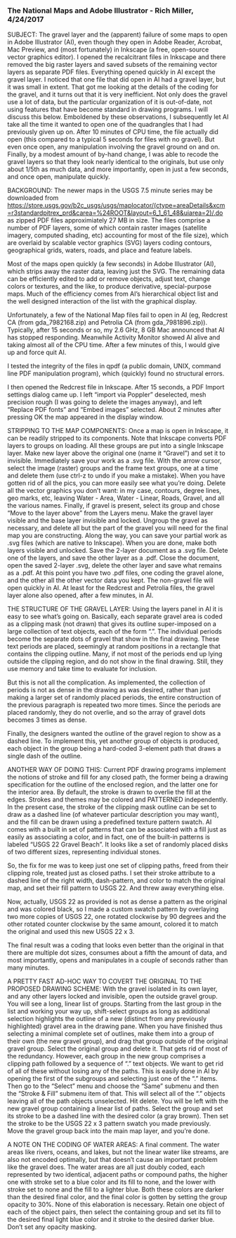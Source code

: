 ### The National Maps and Adobe Illustrator - Rich Miller, 4/24/2017

SUBJECT:  The gravel layer and the (apparent) failure of some maps to open in Adobe Illustrator (AI), even though they open in Adobe Reader, Acrobat, Mac Preview, and (most fortunately) in Inkscape (a free, open-source vector graphics editor).  I opened the recalcitrant files in Inkscape and there removed the big raster layers and saved subsets of the remaining vector layers as separate PDF files.  Everything opened quickly in AI except the gravel layer. I noticed that one file that did open in AI had a gravel layer, but it was small in extent.  That got me looking at the details of the coding for the gravel, and it turns out that it is very inefficient.  Not only does the gravel use a lot of data, but the particular organization of it is out-of-date, not using features that have become standard in drawing programs.  I will discuss this below.  Emboldened by these observations, I subsequently let AI take all the time it wanted to open one of the quadrangles that I had previously given up on.  After 10 minutes of CPU time, the file actually did open (this compared to a typical 5 seconds for files with no gravel).  But even once open, any manipulation involving the gravel ground on and on. Finally, by a modest amount of by-hand change, I was able to recode the gravel layers so that they look nearly identical to the originals, but use only about 1/5th as much data, and more importantly, open in just a few seconds, and once open, manipulate quickly.

BACKGROUND:  The newer maps in the USGS 7.5 minute series may be downloaded from https://store.usgs.gov/b2c_usgs/usgs/maplocator/(ctype=areaDetails&xcm=r3standardpitrex_prd&carea=%24ROOT&layout=6_1_61_48&uiarea=2)/.do as zipped PDF files approximiately 27 MB in size.  The files comprise a number of PDF layers, some of which contain raster images (satellite imagery, computed shading, etc) accounting for most of the file size), which are overlaid by scalable vector graphics (SVG) layers coding contours, geographical grids, waters, roads, and place and feature labels.

Most of the maps open quickly (a few seconds) in Adobe Illustrator (AI), which strips away the raster data, leaving just the SVG. The remaining data can be efficiently edited to add or remove objects, adjust text, change colors or textures, and the like, to produce derivative, special-purpose maps.  Much of the efficiency comes from AI’s hierarchical object list and the well designed interaction of the list with the graphical display.

Unfortunately, a few of the National Map files fail to open in AI (eg, Redcrest CA (from gda_7982168.zip) and Petrolia CA (from gda_7981896.zip)).  Typically, after 15 seconds or so, my 2.6 GHz, 8 GB Mac announced that AI has stopped responding.  Meanwhile Activity Monitor showed AI alive and taking almost all of the CPU time.  After a few minutes of this, I would give up and force quit AI.

I tested the integrity of the files in qpdf (a public domain, UNIX, command line PDF manipulation program), which (quickly) found no structural errors.

I then opened the Redcrest file in Inkscape.  After 15 seconds, a PDF Import settings dialog came up.  I left “import via Poppler” deselected, mesh precision rough (I was going to delete the images anyway), and left “Replace PDF fonts” and “Embed images” selected. About 2 minutes after pressing OK the map appeared in the display window.

STRIPPING TO THE MAP COMPONENTS:  Once a map is open in Inkscape, it can be readily stripped to its components. Note that Inkscape converts PDF layers to groups on loading. All these groups are put into a single Inkscape layer.  Make new layer above the original one (name it “Gravel”) and set it to invisible.  Immediately save your work as a .svg file.  With the arrow cursor, select the image (raster) groups and the frame text groups, one at a time and delete them (use ctrl-z to undo if you make a mistake).  When you have gotten rid of all the pics, you can more easily see what you’re doing. Delete all the vector graphics you don’t want:  in my case, contours, degree lines, geo marks, etc, leaving Water - Area, Water - Linear, Roads, Gravel, and all the various names.  Finally, if gravel is present, select its group and chose “Move to the layer above” from the Layers menu.  Make the gravel layer visible and the base layer invisible and locked.  Ungroup the gravel as necessary, and delete all but the part of the gravel you will need for the final map you are constructing.  Along the way, you can save your partial work as .svg files (which are native to Inkscape).  When you are done, make both layers visible and unlocked.  Save the 2-layer document as a .svg file.  Delete one of the layers, and save the other layer as a .pdf.  Close the document, open the saved 2-layer .svg, delete the other layer and save what remains as a .pdf.  At this point you have two .pdf files, one coding the gravel alone, and the other all the other vector data you kept.  The non-gravel file will open quickly in AI.  At least for the Redcrest and Petrolia files, the gravel layer alone also opened, after a few minutes, in AI.

THE STRUCTURE OF THE GRAVEL LAYER: Using the layers panel in AI it is easy to see what’s going on.  Basically, each separate gravel area is coded as a clipping mask (not drawn) that gives its outline super-imposed on a large collection of text objects, each of the form “.”.  The individual periods become the separate dots of gravel that show in the final drawing.  These text periods are placed, seemingly at random positions in a rectangle that contains the clipping outline.  Many, if not most of the periods end up lying outside the clipping region, and do not show in the final drawing.  Still, they use memory and take time to evaluate for inclusion.

But this is not all the complication.  As implemented, the collection of periods is not as dense in the drawing as was desired, rather than just making a larger set of randomly placed periods, the entire construction of the previous paragraph is repeated two more times.  Since the periods are placed randomly, they do not overlie, and so the array of gravel dots becomes 3 times as dense.

Finally, the designers wanted the outline of the gravel region to show as a dashed line.  To implement this, yet another group of objects is produced, each object in the group being a hard-coded 3-element path that draws a single dash of the outline.

ANOTHER WAY OF DOING THIS:  Current PDF drawing programs implement the notions of stroke and fill for any closed path, the former being a drawing specification for the outline of the enclosed region, and the latter one for the interior area.  By default, the stroke is drawn to overlie the fill at the edges.  Strokes and themes may be colored and PATTERNED independently.  In the present case, the stroke of the clipping mask outline can be set to draw as a dashed line (of whatever particular description you may want), and the fill can be drawn using a predefined texture pattern swatch.  AI comes with a built in set of patterns that can be associated with a fill just as easily as associating a color, and in fact, one of the built-in patterns is labeled “USGS 22 Gravel Beach”.  It looks like a set of randomly placed disks of two different sizes, representing individual stones.

So, the fix for me was to keep just one set of clipping paths, freed from their clipping role, treated just as closed paths.  I set their stroke attribute to a dashed line of the right width, dash-pattern, and color to match the original map, and set their fill pattern to USGS 22.  And threw away everything else.

Now, actually, USGS 22 as provided is not as dense a pattern as the original and was colored black, so I made a custom swatch pattern by overlaying two more copies of USGS 22, one rotated clockwise by 90 degrees and the other rotated counter clockwise by the same amount, colored it to match the original and used this new USGS 22 x 3.

The final result was a coding that looks even better than the original in that there are multiple dot sizes, consumes about a fifth the amount of data, and most importantly, opens and manipulates in a couple of seconds rather than many minutes.

A PRETTY FAST AD-HOC WAY TO COVERT THE ORIGINAL TO THE PROPOSED DRAWING SCHEME:  With the gravel isolated in its own layer, and any other layers locked and invisible, open the outside gravel group.  You will see a long, linear list of groups.  Starting from the last group in the list and working your way up, shift-select groups as long as additional selection highlights the outline of a new (distinct from any previously highlighted) gravel area in the drawing pane.  When you have finished thus selecting a minimal complete set of outlines, make them into a group of their own (the new gravel group), and drag that group outside of the original gravel group.  Select the original group and delete it.  That gets rid of most of the redundancy.  However, each group in the new group comprises a clipping path followed by a sequence of “.” text objects.  We want to get rid of all of these without losing any of the paths.  This is easily done in AI by opening the first of the subgroups and selecting just one of the “.” items.  Then go to the “Select” menu and choose the “Same” submenu and then the “Stroke & Fill” submenu item of that.  This will select all of the “.” objects  leaving all of the path objects unselected.  Hit delete.  You will be left with the new gravel group containing a linear list of paths.  Select the group and set its stroke to be a dashed line with the desired color (a gray brown).  Then set the stroke to be the USGS 22 x 3 pattern swatch you made previously.  Move the gravel group back into the main map layer, and you’re done.


A NOTE ON THE CODING OF WATER AREAS:  A final comment.  The water areas like rivers, oceans, and lakes, but not the linear water like streams, are also not encoded optimally, but that doesn’t cause an important problem like the gravel does.  The water areas are all just doubly coded, each represented by two identical, adjacent paths or compound paths, the higher one with stroke set to a blue color and its fill to none, and the lower with stroke set to none and the fill to a lighter blue.  Both these colors are darker than the desired final color, and the final color is gotten by setting the group opacity to 30%.  None of this elaboration is necessary.  Retain one object of each of the object pairs, then select the containing group and set its fill to the desired final light blue color and it stroke to the desired darker blue.  Don’t set any opacity masking.
